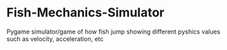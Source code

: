 # Fish-Mechanics-Simulator
Pygame simulator/game of how fish jump showing different pyshics values such as velocity, acceleration, etc
